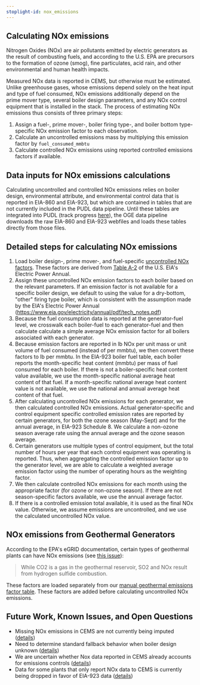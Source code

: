```yaml
---
stoplight-id: nox_emissions
---
```


## Calculating NOx emissions
Nitrogen Oxides (NOx) are air pollutants emitted by electric generators as the result of combusting fuels, and according to the U.S. EPA are precursors to the formation of ozone (smog), fine particulates, acid rain, and other environmental and human health impacts.

Measured NOx data is reported in CEMS, but otherwise must be estimated. Unlike greenhouse gases, whose emissions depend solely on the heat input and type of fuel consumed, NOx emissions additionally depend on the prime mover type, several boiler design parameters, and any NOx control equipment that is installed in the stack. The process of estimating NOx emissions thus consists of three primary steps:
1. Assign a fuel-, prime mover-, boiler firing type-, and boiler bottom type-specific NOx emission factor to each observation.
2. Calculate an uncontrolled emissions mass by multiplying this emission factor by `fuel_consumed_mmbtu`
3. Calculate controlled NOx emissions using reported controlled emissions factors if available.

## Data inputs for NOx emissions calculations
Calculating uncontrolled and controlled NOx emissions relies on boiler design, environmental attribute, and environmental control data that is reported in EIA-860 and EIA-923, but which are contained in tables that are not currently included in the PUDL data pipeline. Until these tables are integrated into PUDL (track progress [here](https://github.com/singularity-energy/open-grid-emissions/issues/154)), the OGE data pipeline downloads the raw EIA-860 and EIA-923 webfiles and loads these tables directly from those files.

## Detailed steps for calculating NOx emissions

1.  Load boiler design-, prime mover-, and fuel-specific [uncontrolled NOx factors](https://github.com/singularity-energy/open-grid-emissions/blob/main/data/manual/emission_factors_for_nox.csv). These factors are derived from [Table A-2](https://www.eia.gov/electricity/annual/html/epa_a_02.html) of the U.S. EIA's Electric Power Annual.
2. Assign these uncontrolled NOx emission factors to each boiler based on the relevant parameters. If an emission factor is not available for a specific boiler design, we default to using the value for a dry-bottom, "other" firing type boiler, which is consistent with the assumption made by the EIA's Electric Power Annual (https://www.eia.gov/electricity/annual/pdf/tech_notes.pdf)
3. Because the fuel consumption data is reported at the generator-fuel level, we crosswalk each boiler-fuel to each generator-fuel and then calculate calculate a simple average NOx emission factor for all boilers associated with each generator.
4. Because emission factors are reported in lb NOx per unit mass or unit volume of fuel consumed (instead of per mmbtu), we then convert these factors to lb per mmbtu. In the EIA-923 boiler fuel table, each boiler reports the month-specific heat content (mmbtu) per mass of fuel consumed for each boiler. If there is not a boiler-specific heat content value available, we use the month-specific national average heat content of that fuel. If a month-specific national average heat content value is not available, we use the national and annual average heat content of that fuel.
5.  After calculating uncontrolled NOx emissions for each generator, we then calculated controlled NOx emissions. Actual generator-specific and control equipment specific controlled emission rates are reported by certain generators, for both the ozone season (May-Sept) and for the annual average, in EIA-923 Schedule 8. We calculate a non-ozone season average rate using the annual average and the ozone season average.
6.  Certain generators use multiple types of control equipment, but the total number of hours per year that each control equipment was operating is reported. Thus, when aggregating the controlled emission factor up to the generator level, we are able to calculate a weighted average emission factor using the number of operating hours as the weighting factor.
7. We then calculate controlled NOx emissions for each month using the appropriate factor (for ozone or non-ozone season). If there are not season-specific factors available, we use the annual average factor.
8. If there is a controlled emission total available, it is used as the final NOx value. Otherwise, we assume emissions are uncontrolled, and we use the calculated uncontrolled NOx value.


## NOx emissions from Geothermal Generators
According to the EPA's eGRID documentation, certain types of geothermal plants can have NOx emissions (see [this issue](https://github.com/singularity-energy/open-grid-emissions/issues/69)):
> While CO2 is a gas in the geothermal reservoir, SO2 and NOx result from hydrogen sulfide combustion.

These factors are loaded separately from our [manual geothermal emissions factor table](https://github.com/singularity-energy/open-grid-emissions/blob/main/data/manual/geothermal_emission_factors.csv). These factors are added before calculating uncontrolled NOx emissions.

## Future Work, Known Issues, and Open Questions
- Missing NOx emissions in CEMS are not currently being imputed ([details](https://github.com/singularity-energy/open-grid-emissions/issues/153))
- Need to determine standard fallback behavior when boiler design unknown ([details](https://github.com/singularity-energy/open-grid-emissions/issues/150))
- We are uncertain whether Nox data reported in CEMS already accounts for emissions controls ([details](https://github.com/singularity-energy/open-grid-emissions/issues/151))
- Data for some plants that only report NOx data to CEMS is currently being dropped in favor of EIA-923 data ([details](https://github.com/singularity-energy/open-grid-emissions/issues/134))